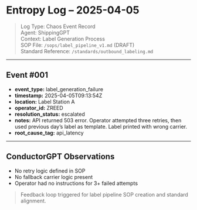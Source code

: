 # Entropy Log – 2025-04-05

> Log Type: Chaos Event Record  
> Agent: ShippingGPT  
> Context: Label Generation Process  
> SOP File: `/sops/label_pipeline_v1.md` (DRAFT)  
> Standard Reference: `/standards/outbound_labeling.md`

---

## Event #001

- **event_type:** label_generation_failure
- **timestamp:** 2025-04-05T09:13:54Z
- **location:** Label Station A
- **operator_id:** ZREED
- **resolution_status:** escalated
- **notes:** API returned 503 error. Operator attempted three retries, then used previous day’s label as template. Label printed with wrong carrier.
- **root_cause_tag:** api_latency

---

## ConductorGPT Observations

- No retry logic defined in SOP
- No fallback carrier logic present
- Operator had no instructions for 3+ failed attempts

> Feedback loop triggered for label pipeline SOP creation and standard alignment.
